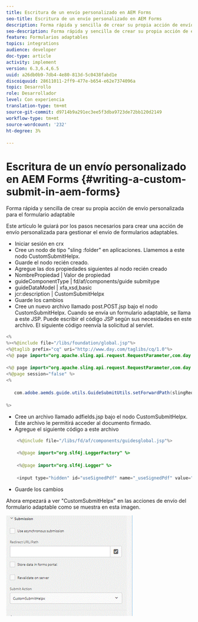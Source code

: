 ```yaml
---
title: Escritura de un envío personalizado en AEM Forms
seo-title: Escritura de un envío personalizado en AEM Forms
description: Forma rápida y sencilla de crear su propia acción de envío personalizada para el formulario adaptable
seo-description: Forma rápida y sencilla de crear su propia acción de envío personalizada para el formulario adaptable
feature: Formularios adaptables
topics: integrations
audience: developer
doc-type: article
activity: implement
version: 6.3,6.4,6.5
uuid: a26db0b9-7db4-4e80-813d-5c0438fabd1e
discoiquuid: 28611011-2ff9-477e-b654-e62e7374096a
topic: Desarrollo
role: Desarrollador
level: Con experiencia
translation-type: tm+mt
source-git-commit: d9714b9a291ec3ee5f3dba9723de72bb120d2149
workflow-type: tm+mt
source-wordcount: '232'
ht-degree: 3%

---
```



# Escritura de un envío personalizado en AEM Forms {#writing-a-custom-submit-in-aem-forms}

Forma rápida y sencilla de crear su propia acción de envío personalizada para el formulario adaptable

Este artículo le guiará por los pasos necesarios para crear una acción de envío personalizada para gestionar el envío de formularios adaptables.

* Iniciar sesión en crx
* Cree un nodo de tipo &quot;sling :folder&quot; en aplicaciones. Llamemos a este nodo CustomSubmitHelpx.
* Guarde el nodo recién creado.
* Agregue las dos propiedades siguientes al nodo recién creado
* NombrePropiedad       | Valor de propiedad
* guideComponentType | fd/af/components/guide submitype
* guideDataModel     | xfa,xsd,basic
* jcr:description   | CustomSubmitHelpx
* Guarde los cambios
* Cree un nuevo archivo llamado post.POST.jsp bajo el nodo CustomSubmitHelpx. Cuando se envía un formulario adaptable, se llama a este JSP. Puede escribir el código JSP según sus necesidades en este archivo. El siguiente código reenvía la solicitud al servlet.

```java
<%
%><%@include file="/libs/foundation/global.jsp"%>
<%@taglib prefix="cq" uri="http://www.day.com/taglibs/cq/1.0"%>
<%@ page import="org.apache.sling.api.request.RequestParameter,com.day.cq.wcm.api.WCMMode,com.adobe.forms.common.submitutils.CustomParameterRequest,com.adobe.aemds.guide.submitutils.*" %>

<%@ page import="org.apache.sling.api.request.RequestParameter,com.day.cq.wcm.api.WCMMode" %>
<%@page session="false" %>
<%

   com.adobe.aemds.guide.utils.GuideSubmitUtils.setForwardPath(slingRequest,"/bin/storeafsubmission",null,null);

%>
```

* Cree un archivo llamado adfields.jsp bajo el nodo CustomSubmitHelpx. Este archivo le permitirá acceder al documento firmado.
* Agregue el siguiente código a este archivo

```java
    <%@include file="/libs/fd/af/components/guidesglobal.jsp"%>

    <%@page import="org.slf4j.LoggerFactory" %>

    <%@page import="org.slf4j.Logger" %>

    <input type="hidden" id="useSignedPdf" name="_useSignedPdf" value=""/>;
```

* Guarde los cambios

Ahora empezará a ver &quot;CustomSubmitHelpx&quot; en las acciones de envío del formulario adaptable como se muestra en esta imagen.

![Formulario adaptable con envío personalizado](assets/capture-2.gif)

